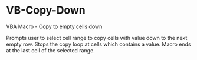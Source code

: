 # VB-Copy-Down
VBA Macro - Copy to empty cells down

Prompts user to select cell range to copy cells with value down to the next empty row.
Stops the copy loop at cells which contains a value.
Macro ends at the last cell of the selected range.
